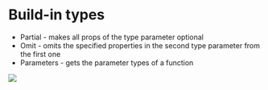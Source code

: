 # Build-in types

- Partial - makes all props of the type parameter optional
- Omit - omits the specified properties in the second type parameter from the first one
- Parameters - gets the parameter types of a function

![](https://pbs.twimg.com/media/EO3m6uqW4AUcIzO?format=jpg&name=4096x4096)
